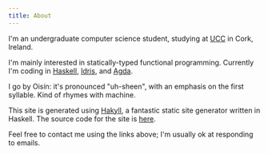 ```yaml
---
title: About
---
```

I'm an undergraduate computer science student, studying at
[UCC](https://www.ucc.ie) in Cork, Ireland.

I'm mainly interested in statically-typed functional programming. Currently I'm
coding in [Haskell](http://haskell.org), [Idris](http://idris-lang.org), and
[Agda](http://agda.readthedocs.io).

I go by Oisín: it's pronounced "uh-sheen", with an emphasis on the first
syllable. Kind of rhymes with machine.

This site is generated using [Hakyll](https://jaspervdj.be/hakyll/), a fantastic
static site generator written in Haskell. The source code for the site is
[here](https://github.com/oisdk/site).

Feel free to contact me using the links above; I'm usually ok at responding to
emails.
